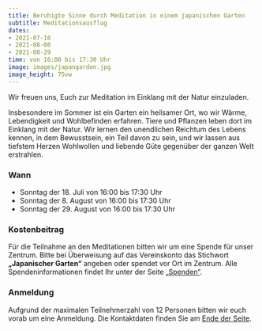 ```yaml
---
title: Beruhigte Sinne durch Meditation in einem japanischen Garten
subtitle: Meditationsausflug
dates:
- 2021-07-18
- 2021-08-08
- 2021-08-29
time: von 16:00 bis 17:30 Uhr
image: images/japangarden.jpg
image_height: 75vw
---
```

Wir freuen uns, Euch zur Meditation im Einklang mit der Natur einzuladen.

Insbesondere im Sommer ist ein Garten ein heilsamer Ort, wo wir Wärme, Lebendigkeit und Wohlbefinden erfahren. Tiere und Pflanzen leben dort im Einklang mit der Natur. Wir lernen den unendlichen Reichtum des Lebens kennen, in dem Bewusstsein, ein Teil davon zu sein, und wir lassen aus tiefstem Herzen Wohlwollen und liebende Güte gegenüber der ganzen Welt erstrahlen.

### Wann
* Sonntag der 18. Juli von 16:00 bis 17:30 Uhr
* Sonntag der 8. August von 16:00 bis 17:30 Uhr
* Sonntag der 29. August von 16:00 bis 17:30 Uhr

### Kostenbeitrag
Für die Teilnahme an den Meditationen bitten wir um eine Spende für unser Zentrum.  Bitte bei Überweisung auf das Vereinskonto das Stichwort **„Japanischer Garten“** angeben oder spendet vor Ort im Zentrum.  Alle Spendeninformationen findet Ihr unter der Seite [„Spenden“](spenden.html).

### Anmeldung
Aufgrund der maximalen Teilnehmerzahl von 12 Personen bitten wir euch vorab um eine Anmeldung.  Die Kontaktdaten finden Sie am [Ende der Seite](#footer).
